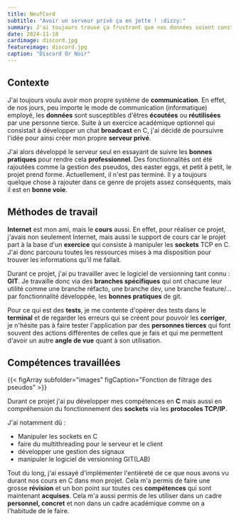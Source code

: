 ```yaml
---
title: NeufCord
subtitle: "Avoir un serveur privé ça en jette ! :dizzy:"
summary: J'ai toujours trouvé ça frustrant que nos données soient constamment réutilisées par un tiers. J'ai alors créé mon propre serveur privé où je pourrai communiquer avec les personnes concernées sur une connexion sécurisée... par moi même.
date: 2024-11-10
cardimage: discord.jpg
featureimage: discord.jpg
caption: "Discord Or Noir"
---
```


## Contexte

J'ai toujours voulu avoir mon propre système de **communication**. En effet, de nos jours, peu importe le mode de communication (informatique) employé, les **données** sont susceptibles d'êtres **écoutées** ou **réutilisées** par une personne tierce. Suite à un exercice académique optionnel qui consistait à développer un chat **broadcast** en C, j'ai décidé de poursuivre l'idée pour ainsi créer mon propre **serveur privé**.

J'ai alors développé le serveur seul en essayant de suivre les **bonnes pratiques** pour rendre cela **professionnel**. Des fonctionnalités ont été rajoutées comme la gestion des pseudos, des easter eggs, et petit à petit, le projet prend forme. Actuellement, il n'est pas terminé. Il y a toujours quelque chose à rajouter dans ce genre de projets assez conséquents, mais il est en **bonne voie**.

## Méthodes de travail

**Internet** est mon ami, mais le **cours** aussi. En effet, pour réaliser ce projet, j'avais non seulement Internet, mais aussi le support de cours car le projet part à la base d'un **exercice** qui consiste à manipuler les **sockets** TCP en C. J'ai donc parcouru toutes les ressources mises à ma disposition pour trouver les informations qu'il me fallait.

Durant ce projet, j'ai pu travailler avec le logiciel de versionning tant connu : **GIT**. Je travaille donc via des **branches spécifiques** qui ont chacune leur utilité comme une branche réfacto, une branche dev, une branche feature/... par fonctionnalité développée, les **bonnes pratiques** de git.

Pour ce qui est des **tests**, je me contente d'opérer des tests dans le **terminal** et de regarder les erreurs qui se créent pour pouvoir les **corriger**, je n'hésite pas à faire tester l'application par des **personnes tierces** qui font souvent des actions différentes de celles que je fais et qui me permettent d'avoir un autre **angle de vue** quant à son utilisation.

## Compétences travaillées

{{< figArray subfolder="images" figCaption="Fonction de filtrage des pseudos" >}}

Durant ce projet j'ai pu développer mes compétences en **C** mais aussi en compréhension du fonctionnement des **sockets** via les **protocoles TCP/IP**.

J'ai notamment dû :
- Manipuler les sockets en C
- faire du multithreading pour le serveur et le client
- développer une gestion des signaux
- manipuler le logiciel de versionning GIT(LAB)

Tout du long, j'ai essayé d'implémenter l'entièreté de ce que nous avons vu durant nos cours en C dans mon projet. Cela m'a permis de faire une grosse **révision** et un bon point sur toutes ces **compétences** qui sont maintenant **acquises**. Cela m'a aussi permis de les utiliser dans un cadre **personnel, concret** et non dans un cadre académique comme on a l'habitude de le faire.